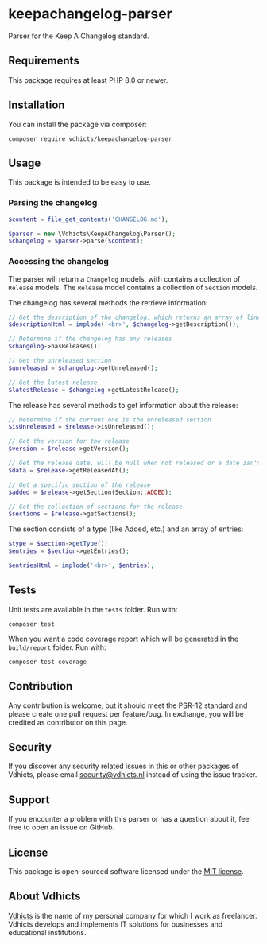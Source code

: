 # keepachangelog-parser

Parser for the Keep A Changelog standard.

## Requirements

This package requires at least PHP 8.0 or newer.

## Installation

You can install the package via composer:

`composer require vdhicts/keepachangelog-parser`

## Usage

This package is intended to be easy to use. 

### Parsing the changelog

```php
$content = file_get_contents('CHANGELOG.md');

$parser = new \Vdhicts\KeepAChangelog\Parser();
$changelog = $parser->parse($content);
```

### Accessing the changelog

The parser will return a `Changelog` models, with contains a collection of `Release` models. The `Release` model 
contains a collection of `Section` models.

The changelog has several methods the retrieve information:

```php
// Get the description of the changelog, which returns an array of lines
$descriptionHtml = implode('<br>', $changelog->getDescription());

// Determine if the changelog has any releases
$changelog->hasReleases();

// Get the unreleased section
$unreleased = $changelog->getUnreleased();

// Get the latest release
$latestRelease = $changelog->getLatestRelease();
```

The release has several methods to get information about the release:

```php
// Determine if the current one is the unreleased section
$isUnreleased = $release->isUnreleased();

// Get the version for the release
$version = $release->getVersion();

// Get the release date, will be null when not released or a date isn't provided
$data = $release->getReleasedAt();

// Get a specific section of the release
$added = $release->getSection(Section::ADDED);

// Get the collection of sections for the release
$sections = $release->getSections();
```

The section consists of a type (like Added, etc.) and an array of entries:

```php
$type = $section->getType();
$entries = $section->getEntries();

$entriesHtml = implode('<br>', $entries);
```

## Tests

Unit tests are available in the `tests` folder. Run with:

`composer test`

When you want a code coverage report which will be generated in the `build/report` folder. Run with:

`composer test-coverage`

## Contribution

Any contribution is welcome, but it should meet the PSR-12 standard and please create one pull request per feature/bug.
In exchange, you will be credited as contributor on this page.

## Security

If you discover any security related issues in this or other packages of Vdhicts, please email security@vdhicts.nl 
instead of using the issue tracker.

## Support

If you encounter a problem with this parser or has a question about it, feel free to open an issue on GitHub.

## License

This package is open-sourced software licensed under the [MIT license](http://opensource.org/licenses/MIT).

## About Vdhicts

[Vdhicts](https://www.vdhicts.nl) is the name of my personal company for which I work as freelancer. Vdhicts develops
and implements IT solutions for businesses and educational institutions.
